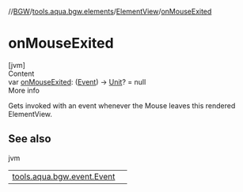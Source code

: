 //[BGW](../../../index.md)/[tools.aqua.bgw.elements](../index.md)/[ElementView](index.md)/[onMouseExited](on-mouse-exited.md)



# onMouseExited  
[jvm]  
Content  
var [onMouseExited](on-mouse-exited.md): ([Event](../../tools.aqua.bgw.event/-event/index.md)) -> [Unit](https://kotlinlang.org/api/latest/jvm/stdlib/kotlin/-unit/index.html)? = null  
More info  


Gets invoked with an event whenever the Mouse leaves this rendered ElementView.



## See also  
  
jvm  
  
| | |
|---|---|
| <a name="tools.aqua.bgw.elements/ElementView/onMouseExited/#/PointingToDeclaration/"></a>[tools.aqua.bgw.event.Event](../../tools.aqua.bgw.event/-event/index.md)| <a name="tools.aqua.bgw.elements/ElementView/onMouseExited/#/PointingToDeclaration/"></a>|
  
  



